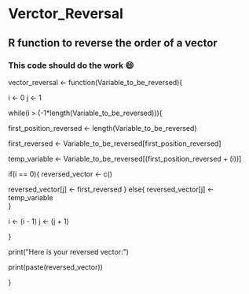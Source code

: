 # Verctor_Reversal


## R function to reverse the order of a vector


### This code should do the work :smile:


vector_reversal <- function(Variable_to_be_reversed){


i <- 0
j <- 1


while(i > (-1*length(Variable_to_be_reversed))){
  
first_position_reversed <- length(Variable_to_be_reversed)

first_reversed <- Variable_to_be_reversed[first_position_reversed]

temp_variable <-  Variable_to_be_reversed[(first_position_reversed + (i))]


if(i == 0){
  reversed_vector <- c()
  
  reversed_vector[j] <- first_reversed
} else{
  reversed_vector[j] <- temp_variable  
}


i <- (i - 1)
j <- (j + 1)

}

print("Here is your reversed vector:")

print(paste(reversed_vector))  

}
